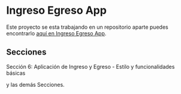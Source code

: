 # Ingreso Egreso App

Este proyecto se esta trabajando en un repositorio aparte puedes encontrarlo [aquí en Ingreso Egreso App](https://github.com/HarryAlvarado28/ingreso-egreso-app).

## Secciones

Sección 6: Aplicación de Ingreso y Egreso - Estilo y funcionalidades básicas

y las demás Secciones.